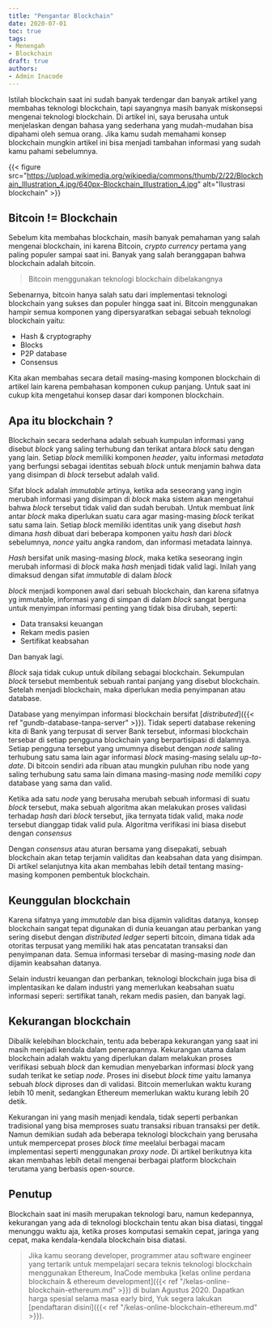 ```yaml
---
title: "Pengantar Blockchain"
date: 2020-07-01
toc: true
tags:
- Menengah
- Blockchain
draft: true
authors:
- Admin Inacode
---
```


Istilah blockchain saat ini sudah banyak terdengar dan banyak artikel yang membahas teknologi blockchain, tapi sayangnya masih banyak miskonsepsi mengenai teknologi blockchain. Di artikel ini, saya berusaha untuk menjelaskan dengan bahasa yang sederhana yang mudah-mudahan bisa dipahami oleh semua orang. Jika kamu sudah memahami konsep blockchain mungkin artikel ini bisa menjadi tambahan informasi yang sudah kamu pahami sebelumnya.

<!--more--> 

{{< figure src="https://upload.wikimedia.org/wikipedia/commons/thumb/2/22/Blockchain_Illustration_4.jpg/640px-Blockchain_Illustration_4.jpg" alt="Ilustrasi blockchain" >}}


## Bitcoin != Blockchain

Sebelum kita membahas blockchain, masih banyak pemahaman yang salah mengenai blockchain, ini karena Bitcoin, *crypto currency* pertama yang paling populer sampai saat ini. Banyak yang salah beranggapan bahwa blockchain adalah bitcoin. 

> Bitcoin menggunakan teknologi blockchain dibelakangnya

Sebenarnya, bitcoin hanya salah satu dari implementasi teknologi blockchain yang sukses dan populer hingga saat ini. Bitcoin menggunakan hampir semua komponen yang dipersyaratkan sebagai sebuah teknologi blockchain yaitu:

* Hash & cryptography 
* Blocks
* P2P database
* Consensus

Kita akan membahas secara detail masing-masing komponen blockchain di artikel lain karena pembahasan komponen cukup panjang. Untuk saat ini cukup kita mengetahui konsep dasar dari komponen blockchain.

## Apa itu blockchain ?

Blockchain secara sederhana adalah sebuah kumpulan informasi yang disebut *block* yang saling terhubung dan terikat antara *block* satu dengan yang lain. Setiap *block* memiliki komponen *header*, yaitu informasi *metadata* yang berfungsi sebagai identitas sebuah *block* untuk menjamin bahwa data yang disimpan di *block* tersebut adalah valid. 

Sifat block adalah *immutable* artinya, ketika ada seseorang yang ingin merubah informasi yang disimpan di *block* maka sistem akan mengetahui bahwa *block* tersebut tidak valid dan sudah berubah. Untuk membuat *link* antar *block* maka diperlukan suatu cara agar masing-masing *block* terikat satu sama lain. Setiap *block* memiliki identitas unik yang disebut *hash* dimana *hash* dibuat dari beberapa komponen yaitu *hash* dari *block* sebelumnya, *nonce* yaitu angka random, dan informasi metadata lainnya.

*Hash* bersifat unik masing-masing *block*, maka ketika seseorang ingin merubah informasi di *block* maka *hash* menjadi tidak valid lagi. Inilah yang dimaksud dengan sifat *immutable* di dalam *block*

*block* menjadi komponen awal dari sebuah blockchain, dan karena sifatnya yg immutable, informasi yang di simpan di dalam *block* sangat berguna untuk menyimpan informasi penting yang tidak bisa dirubah, seperti: 

* Data transaksi keuangan
* Rekam medis pasien
* Sertifikat keabsahan

Dan banyak lagi.

*Block* saja tidak cukup untuk dibilang sebagai blockchain. Sekumpulan *block* tersebut membentuk sebuah rantai panjang yang disebut blockchain. Setelah menjadi blockchain, maka diperlukan media penyimpanan atau database. 

Database yang menyimpan informasi blockchain bersifat [*distributed*]({{< ref "gundb-database-tanpa-server" >}}). Tidak seperti database rekening kita di Bank yang terpusat di server Bank tersebut, informasi blockchain tersebar di setiap pengguna blockchain yang berpartisipasi di dalamnya. Setiap pengguna tersebut yang umumnya disebut dengan *node* saling terhubung satu sama lain agar informasi *block* masing-masing selalu *up-to-date*. Di bitcoin sendiri ada ribuan atau mungkin puluhan ribu node yang saling terhubung satu sama lain dimana masing-masing *node* memiliki *copy* database yang sama dan valid. 

Ketika ada satu *node* yang berusaha merubah sebuah informasi di suatu *block* tersebut, maka sebuah algoritma akan melakukan proses validasi terhadap *hash* dari *block* tersebut, jika ternyata tidak valid, maka *node* tersebut dianggap tidak valid pula. Algoritma verifikasi ini biasa disebut dengan *consensus*

Dengan *consensus* atau aturan bersama yang disepakati, sebuah blockchain akan tetap terjamin validitas dan keabsahan data yang disimpan. Di artikel selanjutnya kita akan membahas lebih detail tentang masing-masing komponen pembentuk blockchain.

## Keunggulan blockchain

Karena sifatnya yang *immutable* dan bisa dijamin validitas datanya, konsep blockchain sangat tepat digunakan di dunia keuangan atau perbankan yang sering disebut dengan *distributed ledger* seperti bitcoin, dimana tidak ada otoritas terpusat yang memiliki hak atas pencatatan transaksi dan penyimpanan data. Semua informasi tersebar di masing-masing *node* dan dijamin keabsahan datanya.

Selain industri keuangan dan perbankan, teknologi blockchain juga bisa di implentasikan ke dalam industri yang memerlukan keabsahan suatu informasi seperi: sertifikat tanah, rekam medis pasien, dan banyak lagi.

## Kekurangan blockchain

Dibalik kelebihan blockchain, tentu ada beberapa kekurangan yang saat ini masih menjadi kendala dalam penerapannya. Kekurangan utama dalam blockchain adalah waktu yang diperlukan dalam melakukan proses verifikasi sebuah *block* dan kemudian menyebarkan informasi *block* yang sudah terikat ke setiap *node*. Proses ini disebut *block time* yaitu lamanya sebuah *block* diproses dan di validasi. Bitcoin memerlukan waktu kurang lebih 10 menit, sedangkan Ethereum memerlukan waktu kurang lebih 20 detik.

Kekurangan ini yang masih menjadi kendala, tidak seperti perbankan tradisional yang bisa memproses suatu transaksi ribuan transaksi per detik. Namun demikian sudah ada beberapa teknologi blockchain yang berusaha untuk mempercepat proses *block time* meelalui berbagai macam implementasi seperti menggunakan *proxy node*. Di artikel berikutnya kita akan membahas lebih detail mengenai berbagai platform blockchain terutama yang berbasis open-source.

## Penutup

Blockchain saat ini masih merupakan teknologi baru, namun kedepannya, kekurangan yang ada di teknologi blockchain tentu akan bisa diatasi, tinggal menunggu waktu aja, ketika proses komputasi semakin cepat, jaringa yang cepat, maka kendala-kendala blockchain bisa diatasi.

> Jika kamu seorang developer, programmer atau software engineer yang tertarik untuk mempelajari secara teknis teknologi blockchain menggunakan Ethereum, InaCode membuka [kelas online perdana blockchain & ethereum development]({{< ref "/kelas-online-blockchain-ethereum.md" >}}) di bulan Agustus 2020. Dapatkan harga spesial selama masa early bird, Yuk segera lakukan [pendaftaran disini]({{< ref "/kelas-online-blockchain-ethereum.md" >}}).

